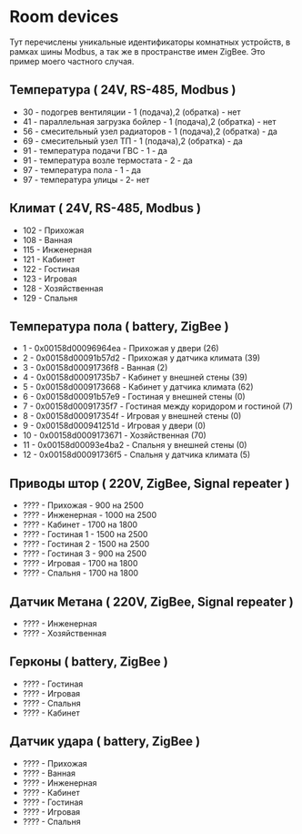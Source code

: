 # Room devices

Тут перечислены уникальные идентификаторы комнатных устройств, в рамках шины Modbus, а так же в пространстве имен ZigBee.
Это пример моего частного случая.

## Температура ( 24V, RS-485, Modbus )

- 30 - подогрев вентиляции - 1 (подача),2 (обратка) - нет
- 41 - параллельная загрузка бойлер - 1 (подача),2 (обратка) - нет
- 56 - смесительный узел радиаторов - 1 (подача),2 (обратка) - да
- 69 - смесительный узел ТП - 1 (подача),2 (обратка) - да
- 91 - температура подачи ГВС - 1 - да
- 91 - температура возле термостата - 2 - да
- 97 - температура пола - 1 - да
- 97 - температура улицы - 2- нет

## Климат ( 24V, RS-485, Modbus )

- 102 - Прихожая
- 108 - Ванная
- 115 - Инженерная
- 121 - Кабинет
- 122 - Гостиная
- 123 - Игровая
- 128 - Хозяйственная
- 129 - Спальня

## Температура пола ( battery, ZigBee )

- 1 - 0x00158d00096964ea - Прихожая у двери (26)
- 2 - 0x00158d00091b57d2 - Прихожая у датчика климата (39)
- 3 - 0x00158d00091736f8 - Ванная (2)
- 4 - 0x00158d00091735b7 - Кабинет у внешней стены (39)
- 5 - 0x00158d0009173668 - Кабинет у датчика климата (62)
- 6 - 0x00158d00091b57e9 - Гостиная у внешней стены (0)
- 7 - 0x00158d00091735f7 - Гостиная между коридором и гостиной (7)
- 8 - 0x00158d000917354f - Игровая у внешней стены (0)
- 9 - 0x00158d000941251d - Игровая у двери (0)
- 10 - 0x00158d0009173671 - Хозяйственная (70)
- 11 - 0x00158d00093e4ba2 - Спальня у внешней стены (0)
- 12 - 0x00158d00091736f5 - Спальня у датчика климата (5)

## Приводы штор ( 220V, ZigBee, Signal repeater )

- ???? - Прихожая - 900 на 2500
- ???? - Инженерная - 1000 на 2500
- ???? - Кабинет - 1700 на 1800
- ???? - Гостиная 1 - 1500 на 2500
- ???? - Гостиная 2 - 1500 на 2500
- ???? - Гостиная 3 - 900 на 2500
- ???? - Игровая - 1700 на 1800
- ???? - Спальня - 1700 на 1800

## Датчик Метана ( 220V, ZigBee, Signal repeater )

- ???? - Инженерная
- ???? - Хозяйственная

## Герконы ( battery, ZigBee )

- ???? - Гостиная
- ???? - Игровая
- ???? - Спальня
- ???? - Кабинет

## Датчик удара ( battery, ZigBee )

- ???? - Прихожая
- ???? - Ванная
- ???? - Инженерная
- ???? - Кабинет
- ???? - Гостиная
- ???? - Игровая
- ???? - Спальня
